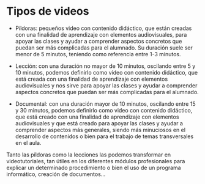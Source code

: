 # Tipos de videos

- Píldoras: pequeños video con contenido didáctico, que están creadas con una finalidad de aprendizaje con elementos audiovisuales, para apoyar las clases y ayudar a comprender aspectos concretos que puedan ser más complicadas para el alumnado. Su duración suele ser menor de 5 minutos, teniendo como referencia entre 1-3 minutos.

- Lección: con una duración no mayor de 10 minutos, oscilando entre 5 y 10 minutos, podemos definirlo como video con contenido didáctico, que está creada con una finalidad de aprendizaje con elementos audiovisuales y nos sirve para apoyar las clases y ayudar a comprender aspectos concretos que puedan ser más complicadas para el alumnado.

- Documental: con una duración mayor de 10 minutos, oscilando entre 15 y 30 minutos, podemos definirlo como video con contenido didáctico, que está creado con una finalidad de aprendizaje con elementos audiovisuales y que está creado para apoyar las clases y ayudar a comprender aspectos más generales, siendo más minuciosos en el desarrollo de contenidos o bien para el trabajo de temas transversales en el aula.

Tanto las píldoras como la lecciones las podemos transformar en videotutoriales, tan útiles en los diferentes módulos profesionales para explicar un determinado procedimiento o bien el uso de un programa informático, creación de documentos...

